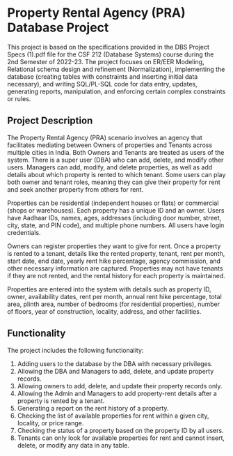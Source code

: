# Property Rental Agency (PRA) Database Project

This project is based on the specifications provided in the DBS Project Specs (1).pdf file for the CSF 212 (Database Systems) course during the 2nd Semester of 2022-23. The project focuses on ER/EER Modeling, Relational schema design and refinement (Normalization), implementing the database (creating tables with constraints and inserting initial data necessary), and writing SQL/PL-SQL code for data entry, updates, generating reports, manipulation, and enforcing certain complex constraints or rules.

## Project Description

The Property Rental Agency (PRA) scenario involves an agency that facilitates mediating between Owners of properties and Tenants across multiple cities in India. Both Owners and Tenants are treated as users of the system. There is a super user (DBA) who can add, delete, and modify other users. Managers can add, modify, and delete properties, as well as add details about which property is rented to which tenant. Some users can play both owner and tenant roles, meaning they can give their property for rent and seek another property from others for rent.

Properties can be residential (independent houses or flats) or commercial (shops or warehouses). Each property has a unique ID and an owner. Users have Aadhaar IDs, names, ages, addresses (including door number, street, city, state, and PIN code), and multiple phone numbers. All users have login credentials.

Owners can register properties they want to give for rent. Once a property is rented to a tenant, details like the rented property, tenant, rent per month, start date, end date, yearly rent hike percentage, agency commission, and other necessary information are captured. Properties may not have tenants if they are not rented, and the rental history for each property is maintained.

Properties are entered into the system with details such as property ID, owner, availability dates, rent per month, annual rent hike percentage, total area, plinth area, number of bedrooms (for residential properties), number of floors, year of construction, locality, address, and other facilities.

## Functionality

The project includes the following functionality:

1. Adding users to the database by the DBA with necessary privileges.
2. Allowing the DBA and Managers to add, delete, and update property records.
3. Allowing owners to add, delete, and update their property records only.
4. Allowing the Admin and Managers to add property-rent details after a property is rented by a tenant.
5. Generating a report on the rent history of a property.
6. Checking the list of available properties for rent within a given city, locality, or price range.
7. Checking the status of a property based on the property ID by all users.
8. Tenants can only look for available properties for rent and cannot insert, delete, or modify any data in any table.
